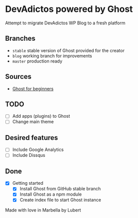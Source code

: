 DevAdictos powered by Ghost
==

Attempt to migrate DevAdictos WP Blog to a fresh platform

## Branches
- `stable` stable version of Ghost provided for the creator
- `blog` working branch for improvements
- `master` production ready

## Sources
- [Ghost for beginners](http://ghostforbeginners.com/)

## TODO
- [ ] Add apps (plugins) to Ghost
- [ ] Change main theme

## Desired features
- [ ] Include Google Analytics
- [ ] Include Dissqus

## Done
- [x] Getting started
    - [x] Install Ghost from GitHub stable branch
    - [x] Install Ghost as a npm module
    - [x] Create index file to start Ghost instance

Made with love in Marbella by Lubert
